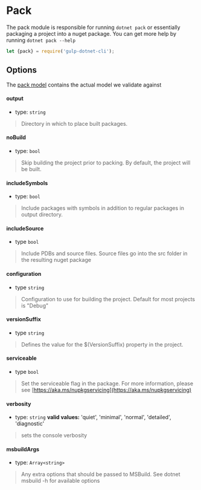 # Pack

The pack module is responsible for running `dotnet pack` or essentially packaging a project into a nuget package. You can get more help by running `dotnet pack --help`

```js
let {pack} = require('gulp-dotnet-cli');

```


## Options

The [pack model](/lib/models/PackModel.js) contains the actual model we validate against


#### output

* type: `string`

> Directory in which to place built packages.

#### noBuild

* type: `bool`

> Skip building the project prior to packing. By default, the project will be built.

#### includeSymbols 

* type: `bool`

> Include packages with symbols in addition to regular packages in output directory.

#### includeSource

* type `bool`

> Include PDBs and source files. Source files go into the src folder in the resulting nuget package

#### configuration

* type `string` 

> Configuration to use for building the project.  Default for most projects is  "Debug"

#### versionSuffix

* type `string`

> Defines the value for the $(VersionSuffix) property in the project.

#### serviceable

* type `bool`

> Set the serviceable flag in the package. For more information, please see [https://aka.ms/nupkgservicing](https://aka.ms/nupkgservicing)

#### verbosity 

* type: `string`
**valid values:** 'quiet', 'minimal', 'normal', 'detailed', 'diagnostic'

> sets the console verbosity

#### msbuildArgs

* type: `Array<string>`

> Any extra options that should be passed to MSBuild. See dotnet msbuild -h for available options